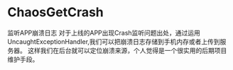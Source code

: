 # ChaosGetCrash
监听APP崩溃日志
对于上线的APP出现Crash监听问题出处，通过运用UncaughtExceptionHandler,我们可以把崩溃日志存储到手机内存或者上传到服务器。
这样我们在后台就可以定位崩溃来源，个人觉得是一个很实用的后期项目维护手段。



